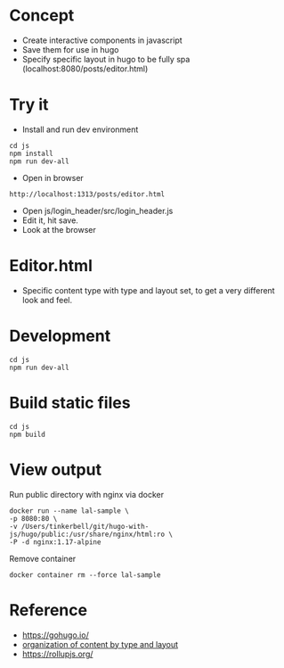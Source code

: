# Concept
- Create interactive components in javascript
- Save them for use in hugo
- Specify specific layout in hugo to be fully spa (localhost:8080/posts/editor.html)

# Try it

- Install and run dev environment
```
cd js
npm install
npm run dev-all
```

- Open in browser
```
http://localhost:1313/posts/editor.html
```

- Open js/login_header/src/login_header.js
- Edit it, hit save.
- Look at the browser

# Editor.html
- Specific content type with type and layout set, to get a very different look and feel.


# Development

```
cd js
npm run dev-all
```

# Build static files
```
cd js
npm build
```


# View output
Run public directory with nginx via docker
```
docker run --name lal-sample \
-p 8080:80 \
-v /Users/tinkerbell/git/hugo-with-js/hugo/public:/usr/share/nginx/html:ro \
-P -d nginx:1.17-alpine
```

Remove container
```
docker container rm --force lal-sample
```


# Reference
- https://gohugo.io/
- [organization of content by type and layout](https://gohugo.io/content-management/organization/#type)
- https://rollupjs.org/
